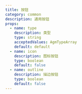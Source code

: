 ```yaml
---
title: 按钮
category: common
description: 通用按钮
props:
  - name: type
    description: 类型
    type: string
    acceptedValues: AgmTypeArray
    default: default
  - name: icon
    description: 图标按钮
    type: boolean
    default: false
  - name: outline
    description: 描边按钮
    type: boolean
    default: false
---
```

